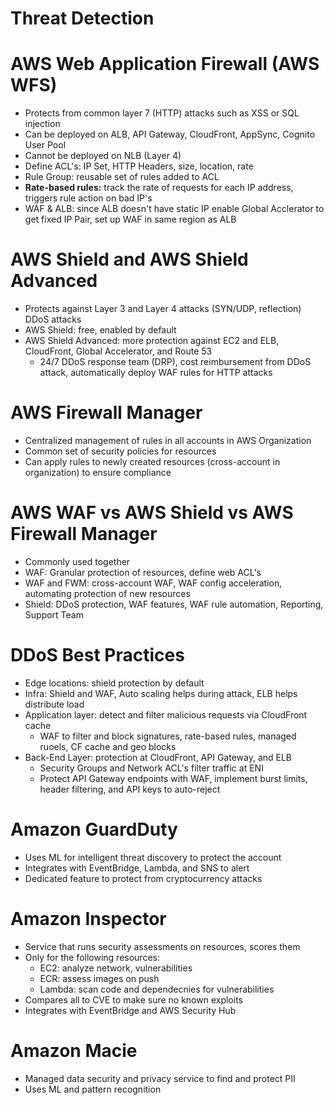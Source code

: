 # Threat Detection

# AWS Web Application Firewall (AWS WFS)
- Protects from common layer 7 (HTTP) attacks such as XSS or SQL injection
- Can be deployed on ALB, API Gateway, CloudFront, AppSync, Cognito User Pool
- Cannot be deployed on NLB (Layer 4)
- Define ACL's: IP Set, HTTP Headers, size, location, rate
- Rule Group: reusable set of rules added to ACL
- **Rate-based rules:** track the rate of requests for each IP address, triggers rule action on bad IP's
- WAF & ALB: since ALB doesn't have static IP enable Global Acclerator to get fixed IP Pair, set up WAF in same region as ALB

# AWS Shield and AWS Shield Advanced
- Protects against Layer 3 and Layer 4 attacks (SYN/UDP, reflection) DDoS attacks
- AWS Shield: free, enabled by default
- AWS Shield Advanced: more protection against EC2 and ELB, CloudFront, Global Accelerator, and Route 53
    - 24/7 DDoS response team (DRP), cost reimbursement from DDoS attack, automatically deploy WAF rules for HTTP attacks

# AWS Firewall Manager
- Centralized management of rules in all accounts in AWS Organization
- Common set of security policies for resources
- Can apply rules to newly created resources (cross-account in organization) to ensure compliance

# AWS WAF vs AWS Shield vs AWS Firewall Manager
- Commonly used together
- WAF: Granular protection of resources, define web ACL's
- WAF and FWM: cross-account WAF, WAF config acceleration, automating protection of new resources
- Shield: DDoS protection, WAF features, WAF rule automation, Reporting, Support Team

# DDoS Best Practices
- Edge locations: shield protection by default
- Infra: Shield and WAF, Auto scaling helps during attack, ELB helps distribute load
- Application layer: detect and filter malicious requests via CloudFront cache
    - WAF to filter and block signatures, rate-based rules, managed ruoels, CF cache and geo blocks
- Back-End Layer: protection at CloudFront, API Gateway, and ELB
    - Security Groups and Network ACL's filter traffic at ENI
    - Protect API Gateway endpoints with WAF, implement burst limits, header filtering, and API keys to auto-reject

# Amazon GuardDuty
- Uses ML for intelligent threat discovery to protect the account
- Integrates with EventBridge, Lambda, and SNS to alert
- Dedicated feature to protect from cryptocurrency attacks

# Amazon Inspector
- Service that runs security assessments on resources, scores them
- Only for the following resources:
    - EC2: analyze network, vulnerabilities
    - ECR: assess images on push
    - Lambda: scan code and dependecnies for vulnerabilities
- Compares all to CVE to make sure no known exploits
- Integrates with EventBridge and AWS Security Hub

# Amazon Macie
- Managed data security and privacy service to find and protect PII
- Uses ML and pattern recognition
